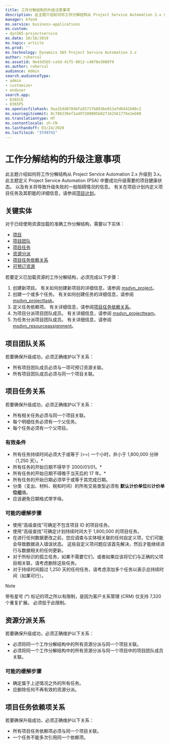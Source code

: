 ```yaml
---
title: 工作分解结构的升级注意事项
description: 此主题介绍如何将工作分解结构从 Project Service Automation 2.x 升级到 3.x。
manager: kfend
ms.service: business-applications
ms.custom:
- dyn365-projectservice
ms.date: 10/18/2019
ms.topic: article
ms.prod: ''
ms.technology: Dynamics 365 Project Service Automation 2.x
author: ruhercul
ms.assetid: 9e43d5b5-ca5d-41f5-9012-c48f8e3080f9
ms.author: ruhercul
audience: Admin
search.audienceType:
- admin
- customizer
- enduser
search.app:
- D365CE
- D365PS
ms.openlocfilehash: 9aa35dd8784bfa55737b0836e653afd0442b80c2
ms.sourcegitcommit: 8c786230ef2a497280885b827162561776e2eb00
ms.translationtype: HT
ms.contentlocale: zh-CN
ms.lasthandoff: 03/24/2020
ms.locfileid: "3749741"
---
```

# <a name="upgrade-considerations-for-the-work-breakdown-structure"></a>工作分解结构的升级注意事项
此主题介绍如何将工作分解结构从 Project Service Automation 2.x 升级到 3.x。 此主题定义 Project Service Automation (PSA) 中要成功升级需要的项目健康状态。 以及有关将导致升级失败的一般阻碍情况的信息。 有关在项目计划内定义项目任务及其职能的详细信息，请参阅[项目计划](project-creating.md)。

## <a name="key-entities"></a>关键实体
对于已经使用资源加载的准确工作分解结构，需要以下实体：

- [项目](../developer/entities/msdyn_project.md)
- [项目团队](../developer/entities/msdyn_projectteam.md)
- [项目任务](../developer/entities/msdyn_projecttask.md)
- [资源分派](../developer/entities/msdyn_resourceassignment.md)
- [项目任务依赖关系](../developer/entities/msdyn_projecttaskdependency.md)
- [可预订资源](../developer/entities/bookableresource.md)

若要定义已加载资源的工作分解结构，必须完成以下步骤：

1. 创建新项目。 有关如何创建新项目的详细信息，请参阅 [msdyn_project](../developer/entities/msdyn_project.md)。
2. 创建一个或多个任务。 有关如何创建任务的详细信息，请参阅 [msdyn_projecttask](../developer/entities/msdyn_projecttask.md)。
3. 定义任务依赖项。 有关详细信息，请参阅[项目任务依赖关系](../developer/entities/msdyn_projecttaskdependency.md)。
4. 为项目分派项目团队成员。 有关详细信息，请参阅 [msdyn_projectteam](../developer/entities/msdyn_projectteam.md)。
5. 为任务分派项目团队成员。 有关详细信息，请参阅 [msdyn_resourceassignment](../developer/entities/msdyn_resourceassignment.md)。

## <a name="project-team-relationships"></a>项目团队关系

若要确保升级成功，必须正确维护以下关系：
- 所有项目团队成员必须与一项可预订资源关联。
- 所有项目团队成员必须与同一个项目关联。 

## <a name="project-task-relationships"></a>项目任务关系
若要确保升级成功，必须正确维护以下关系：

- 所有相关任务必须与同一个项目关联。
- 每个明细任务必须有一个父任务。
- 每个任务必须有一个父项目。

### <a name="valid-conditions"></a>有效条件

- 所有任务持续时间必须大于或等于 (>=) 一个小时，并小于 1,800,000 分钟（1,250 天）。*
- 所有任务的开始日期不得早于 2000/01/01。*
- 所有任务的开始日期不得晚于当天后的 17 年。*
- 所有任务的开始日期必须早于或等于其完成日期。
- 分类（支出、材料、税和时间）的所有交易类型必须有 **默认计价单位**和**计价单位组**值。
- 应该避免日期格式带字母。

### <a name="potential-mitigation-steps"></a>可能的缓解步骤
- 使用“高级查找”可确定不包含项目 ID 的项目任务。
- 使用“高级查找”可确定计划持续时间大于 1,800,000 的项目任务。
- 在进行任何数据更改之前，您应调查与实体相关联的任何自定义项，它们可能会导致数据进入错误状态。 这些自定义项问题应该首先解决，然后才能继续进行与数据相关的任何更新。
- 对于所标识的孤立任务，如果不需要它们，或者如果应该将它们与正确的父项目相关联，请考虑删除这些任务。
- 对于持续时间超过 1,250 天的任何任务，请考虑添加多个任务以表示总持续时间（如果可行）。

> [!NOTE]
> 带有星号 (\*) 标记的项之所以有限制，是因为客户关系管理 (CRM) 仅支持 7,320 个重复扩展。 必须低于此限制。

## <a name="resource-assignment-relationships"></a>资源分派关系
若要确保升级成功，必须正确维护以下关系：

- 必须将同一个工作分解结构中的所有资源分派与同一个项目关联。
- 必须将同一个工作分解结构中的所有资源分派与同一个项目中的项目团队成员关联。

### <a name="potential-mitigation-steps"></a>可能的缓解步骤
- 确定属于上述情况之外的所有任务。  
- 应删除任何不再有效的资源分派。

## <a name="project-task-dependency-relationships"></a>项目任务依赖项关系
若要确保升级成功，必须正确维护以下关系：

- 所有项目任务依赖项必须与同一个项目关联。
- 一个任务不能多次引用同一个依赖项。
